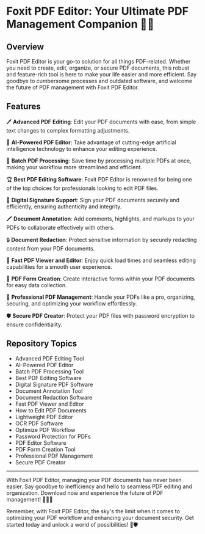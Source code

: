 # Foxit PDF Editor: Your Ultimate PDF Management Companion 🦊📄

## Overview
Foxit PDF Editor is your go-to solution for all things PDF-related. Whether you need to create, edit, organize, or secure PDF documents, this robust and feature-rich tool is here to make your life easier and more efficient. Say goodbye to cumbersome processes and outdated software, and welcome the future of PDF management with Foxit PDF Editor.

## Features
🖊️ **Advanced PDF Editing**: Edit your PDF documents with ease, from simple text changes to complex formatting adjustments.

🧠 **AI-Powered PDF Editor**: Take advantage of cutting-edge artificial intelligence technology to enhance your editing experience.

🔄 **Batch PDF Processing**: Save time by processing multiple PDFs at once, making your workflow more streamlined and efficient.

🏆 **Best PDF Editing Software**: Foxit PDF Editor is renowned for being one of the top choices for professionals looking to edit PDF files.

🔏 **Digital Signature Support**: Sign your PDF documents securely and efficiently, ensuring authenticity and integrity.

🖍️ **Document Annotation**: Add comments, highlights, and markups to your PDFs to collaborate effectively with others.

🔒 **Document Redaction**: Protect sensitive information by securely redacting content from your PDF documents.

👀 **Fast PDF Viewer and Editor**: Enjoy quick load times and seamless editing capabilities for a smooth user experience.

📝 **PDF Form Creation**: Create interactive forms within your PDF documents for easy data collection.

🌟 **Professional PDF Management**: Handle your PDFs like a pro, organizing, securing, and optimizing your workflow effortlessly.

🛡️ **Secure PDF Creator**: Protect your PDF files with password encryption to ensure confidentiality.

## Repository Topics
- Advanced PDF Editing Tool
- AI-Powered PDF Editor
- Batch PDF Processing Tool
- Best PDF Editing Software
- Digital Signature PDF Software
- Document Annotation Tool
- Document Redaction Software
- Fast PDF Viewer and Editor
- How to Edit PDF Documents
- Lightweight PDF Editor
- OCR PDF Software
- Optimize PDF Workflow
- Password Protection for PDFs
- PDF Editor Software
- PDF Form Creation Tool
- Professional PDF Management
- Secure PDF Creator

---

With Foxit PDF Editor, managing your PDF documents has never been easier. Say goodbye to inefficiency and hello to seamless PDF editing and organization. Download now and experience the future of PDF management! 🚀🦊📄

Remember, with Foxit PDF Editor, the sky's the limit when it comes to optimizing your PDF workflow and enhancing your document security. Get started today and unlock a world of possibilities! 🌟🛡️